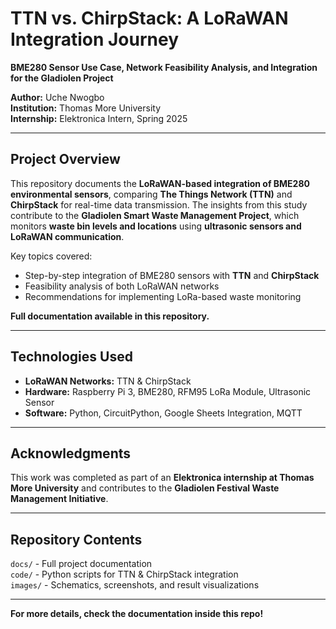 # TTN vs. ChirpStack: A LoRaWAN Integration Journey  

**BME280 Sensor Use Case, Network Feasibility Analysis, and Integration for the Gladiolen Project**  

**Author:** Uche Nwogbo  
**Institution:** Thomas More University  
**Internship:** Elektronica Intern, Spring 2025    

---

## **Project Overview**  

This repository documents the **LoRaWAN-based integration of BME280 environmental sensors**, comparing **The Things Network (TTN)** and **ChirpStack** for real-time data transmission. The insights from this study contribute to the **Gladiolen Smart Waste Management Project**, which monitors **waste bin levels and locations** using **ultrasonic sensors and LoRaWAN communication**.  

Key topics covered:  
- Step-by-step integration of BME280 sensors with **TTN** and **ChirpStack**  
- Feasibility analysis of both LoRaWAN networks  
- Recommendations for implementing LoRa-based waste monitoring  

**Full documentation available in this repository.**  

---

## **Technologies Used**  
- **LoRaWAN Networks:** TTN & ChirpStack  
- **Hardware:** Raspberry Pi 3, BME280, RFM95 LoRa Module, Ultrasonic Sensor  
- **Software:** Python, CircuitPython, Google Sheets Integration, MQTT  

---

## **Acknowledgments**  
This work was completed as part of an **Elektronica internship at Thomas More University** and contributes to the **Gladiolen Festival Waste Management Initiative**.  

---

## **Repository Contents**  
`docs/` - Full project documentation  
`code/` - Python scripts for TTN & ChirpStack integration  
`images/` - Schematics, screenshots, and result visualizations  

---

**For more details, check the documentation inside this repo!**
